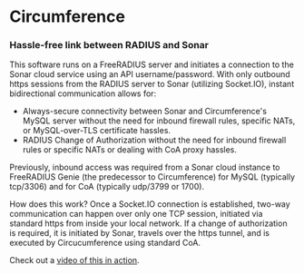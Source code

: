 # Circumference

### Hassle-free link between RADIUS and Sonar

This software runs on a FreeRADIUS server and initiates a connection to the Sonar cloud service using an API username/password. With only outbound https sessions from the RADIUS server to Sonar (utilizing Socket.IO), instant bidirectional communication allows for:

   - Always-secure connectivity between Sonar and Circumference's MySQL server without the need for inbound firewall rules, specific NATs, or MySQL-over-TLS certificate hassles.
   - RADIUS Change of Authorization without the need for inbound firewall rules or specific NATs or dealing with CoA proxy hassles.

Previously, inbound access was required from a Sonar cloud instance to FreeRADIUS Genie (the predecessor to Circumference) for MySQL (typically tcp/3306) and for CoA (typically udp/3799 or 1700).

How does this work? Once a Socket.IO connection is established, two-way communication can happen over only one TCP session, initiated via standard https from inside your local network. If a change of authorization is required, it is initiated by Sonar, travels over the https tunnel, and is executed by Circucumference using standard CoA.

Check out a [video of this in action](https://jemnetworks.com/Circumference.mp4).